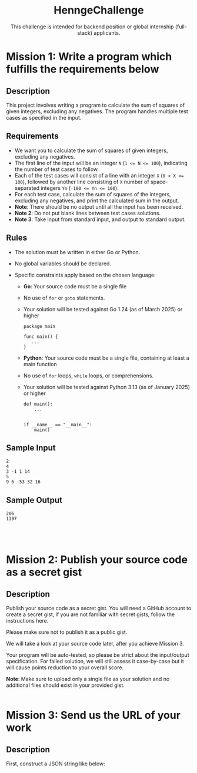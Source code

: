 <h1 align="center">HenngeChallenge</h1>
<p align="center">This challenge is intended for backend position or global internship (full-stack) applicants.</p>

# Mission 1: Write a program which fulfills the requirements below

## Description
This project involves writing a program to calculate the sum of squares of given integers, excluding any negatives. The program handles multiple test cases as specified in the input.

## Requirements
- We want you to calculate the sum of squares of given integers, excluding any negatives.
- The first line of the input will be an integer `N` (`1 <= N <= 100`), indicating the number of test cases to follow.
- Each of the test cases will consist of a line with an integer `X` (`0 < X <= 100`), followed by another line consisting of `X` number of space-separated integers `Yn` (`-100 <= Yn <= 100`).
- For each test case, calculate the sum of squares of the integers, excluding any negatives, and print the calculated sum in the output.
- **Note**: There should be no output until all the input has been received.
- **Note 2**: Do not put blank lines between test cases solutions.
- **Note 3**: Take input from standard input, and output to standard output.

## Rules
- The solution must be written in either Go or Python.
- No global variables should be declared.
- Specific constraints apply based on the chosen language:
  
  - **Go**: Your source code must be a single file
  - No use of `for` or `goto` statements.
  - Your solution will be tested against Go 1.24 (as of March 2025) or higher
    ```
    package main

    func main() {
       ...
    }
    ```
    
  - **Python**: Your source code must be a single file, containing at least a main function
  - No use of `for` loops, `while` loops, or comprehensions.
  - Your solution will be tested against Python 3.13 (as of January 2025) or higher
    ```
    def main():
        ...
  

    if __name__ == "__main__":
        main()
    ```
## Sample Input
```
2
4
3 -1 1 14
5
9 6 -53 32 16
```
## Sample Output
```
206
1397
```
<br>
<br>

# Mission 2: Publish your source code as a secret gist

## Description
Publish your source code as a secret gist. You will need a GitHub account to create a secret gist, if you are not familiar with secret gists, follow the instructions here.

Please make sure not to publish it as a public gist.

We will take a look at your source code later, after you achieve Mission 3.

Your program will be auto-tested, so please be strict about the input/output specification. For failed solution, we will still assess it case-by-case but it will cause points reduction to your overall score.

**Note**: Make sure to upload only a single file as your solution and no additional files should exist in your provided gist.
<br>
<br>
# Mission 3: Send us the URL of your work

## Description
First, construct a JSON string like below:

